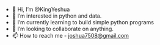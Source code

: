 - 👋 Hi, I’m @KingYeshua
- 👀 I’m interested in python and data.
- 🌱 I’m currently learning to build simple python programs
- 💞️ I’m looking to collaborate on anything.
- 📫 How to reach me - joshua7508@gmail.com

<!---
KingYeshua/KingYeshua is a ✨ special ✨ repository because its `README.md` (this file) appears on your GitHub profile.
You can click the Preview link to take a look at your changes.
--->
